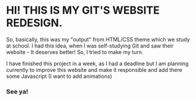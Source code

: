 # HI! THIS IS MY GIT'S WEBSITE REDESIGN.
So, basically, this was my "output" from HTML/CSS theme which we study at school. I had this idea, when I was self-studying Git and saw their website - It deserves better! So, I tried to make my turn.

I have finished this project in a week, as I had a deadline but I am planning currently to improve this website and make it responsible and add there some Javascript (I want to add animations)

### See ya!
